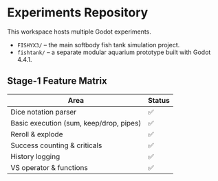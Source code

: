 # Experiments Repository

This workspace hosts multiple Godot experiments.

- `FISHYX3/` – the main softbody fish tank simulation project.
- `fishtank/` – a separate modular aquarium prototype built with Godot 4.4.1.

## Stage-1 Feature Matrix

| Area | Status |
|------|--------|
| Dice notation parser | ✅ |
| Basic execution (sum, keep/drop, pipes) | ✅ |
| Reroll & explode | ✅ |
| Success counting & criticals | ✅ |
| History logging | ✅ |
| VS operator & functions | ✅ |

